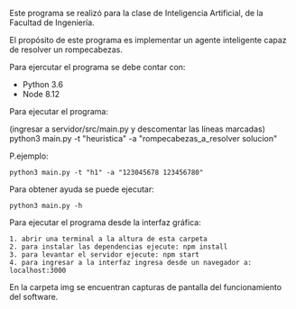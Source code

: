 Este programa se realizó para la clase de Inteligencia Artificial, de 
la Facultad de Ingeniería.

El propósito de este programa es implementar un agente inteligente capaz
de resolver un rompecabezas.

Para ejercutar el programa se debe contar con:

 - Python 3.6
 - Node 8.12

Para ejecutar el programa:

 (ingresar a servidor/src/main.py y descomentar las líneas marcadas)
 python3 main.py -t "heuristica" -a "rompecabezas_a_resolver solucion"

 P.ejemplo: 

 	python3 main.py -t "h1" -a "123045678 123456780"

 Para obtener ayuda se puede ejecutar:
 
 	python3 main.py -h

Para ejecutar el programa desde la interfaz gráfica:

	1. abrir una terminal a la altura de esta carpeta
	2. para instalar las dependencias ejecute: npm install
	3. para levantar el servidor ejecute: npm start
	4. para ingresar a la interfaz ingresa desde un navegador a: localhost:3000


En la carpeta img se encuentran capturas de pantalla del funcionamiento del software.


